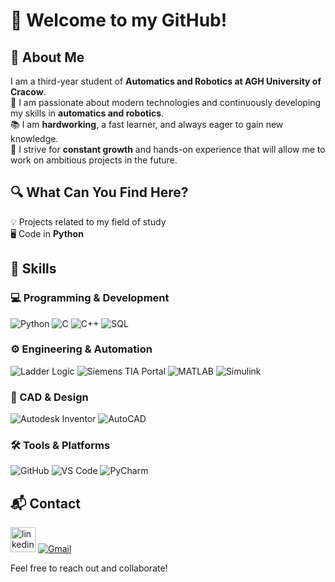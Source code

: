 # 👋 Welcome to my GitHub!  

## 📌 About Me  
I am a third-year student of **Automatics and Robotics at AGH University of Cracow**.  
🔧 I am passionate about modern technologies and continuously developing my skills in **automatics and robotics**.  
📚 I am **hardworking**, a fast learner, and always eager to gain new knowledge.  
🎯 I strive for **constant growth** and hands-on experience that will allow me to work on ambitious projects in the future.  

## 🔍 What Can You Find Here?  
💡 Projects related to my field of study  
🖥️ Code in **Python**  
 
## 🚀 Skills  

### 💻 Programming & Development
![Python](https://img.shields.io/badge/Python-3776AB?style=for-the-badge&logo=python&logoColor=white)  ![C](https://img.shields.io/badge/C-A8B9CC?style=for-the-badge&logo=c&logoColor=white)  ![C++](https://img.shields.io/badge/C%2B%2B-00599C?style=for-the-badge&logo=c%2B%2B&logoColor=white)  ![SQL](https://img.shields.io/badge/SQL-4479A1?style=for-the-badge&logo=mysql&logoColor=white)  

### ⚙️ Engineering & Automation  
![Ladder Logic](https://img.shields.io/badge/Ladder%20Logic-orange?style=for-the-badge)  ![Siemens TIA Portal](https://img.shields.io/badge/TIA%20Portal-0078D7?style=for-the-badge&logo=siemens&logoColor=white)  ![MATLAB](https://img.shields.io/badge/MATLAB-0076A8?style=for-the-badge&logo=mathworks&logoColor=white)  ![Simulink](https://img.shields.io/badge/Simulink-0076A8?style=for-the-badge&logo=mathworks&logoColor=white)  

### 🎨 CAD & Design  
![Autodesk Inventor](https://img.shields.io/badge/Inventor-FA761E?style=for-the-badge&logo=autodesk&logoColor=white)  ![AutoCAD](https://img.shields.io/badge/AutoCAD-AA0000?style=for-the-badge&logo=autodesk&logoColor=white)  

### 🛠 Tools & Platforms  
![GitHub](https://img.shields.io/badge/GitHub-181717?style=for-the-badge&logo=github&logoColor=white) ![VS Code](https://img.shields.io/badge/VS%20Code-007ACC?style=for-the-badge&logo=visual%20studio%20code&logoColor=white) ![PyCharm](https://img.shields.io/badge/PyCharm-000000?style=for-the-badge&logo=pycharm&logoColor=white)


## 📬 Contact  
[<img src='https://cdn.jsdelivr.net/npm/simple-icons@3.0.1/icons/linkedin.svg' alt='linkedin' height='40'>](https://www.linkedin.com/in/https://www.linkedin.com/in/dawid-świgut-8283ba287//)  [![Gmail](https://img.shields.io/badge/Gmail-EA4335?style=for-the-badge&logo=gmail&logoColor=white)](mailto:dawidswigut@gmail.com)

Feel free to reach out and collaborate! 
